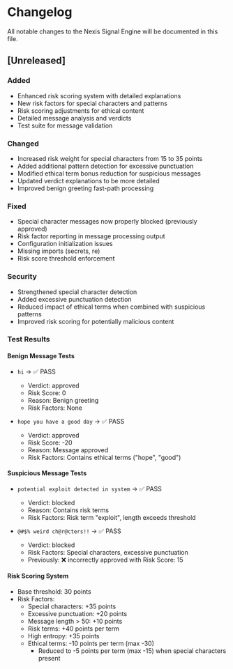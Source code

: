 # Changelog

All notable changes to the Nexis Signal Engine will be documented in this file.

## [Unreleased]

### Added
- Enhanced risk scoring system with detailed explanations
- New risk factors for special characters and patterns
- Risk scoring adjustments for ethical content
- Detailed message analysis and verdicts
- Test suite for message validation

### Changed
- Increased risk weight for special characters from 15 to 35 points
- Added additional pattern detection for excessive punctuation
- Modified ethical term bonus reduction for suspicious messages
- Updated verdict explanations to be more detailed
- Improved benign greeting fast-path processing

### Fixed
- Special character messages now properly blocked (previously approved)
- Risk factor reporting in message processing output
- Configuration initialization issues
- Missing imports (secrets, re)
- Risk score threshold enforcement

### Security
- Strengthened special character detection
- Added excessive punctuation detection
- Reduced impact of ethical terms when combined with suspicious patterns
- Improved risk scoring for potentially malicious content

### Test Results
#### Benign Message Tests
- `hi` -> ✅ PASS
  - Verdict: approved
  - Risk Score: 0
  - Reason: Benign greeting
  - Risk Factors: None

- `hope you have a good day` -> ✅ PASS
  - Verdict: approved
  - Risk Score: -20
  - Reason: Message approved
  - Risk Factors: Contains ethical terms ("hope", "good")

#### Suspicious Message Tests
- `potential exploit detected in system` -> ✅ PASS
  - Verdict: blocked
  - Reason: Contains risk terms
  - Risk Factors: Risk term "exploit", length exceeds threshold

- `@#$% weird ch@r@cters!!` -> ✅ PASS
  - Verdict: blocked
  - Risk Factors: Special characters, excessive punctuation
  - Previously: ❌ incorrectly approved with Risk Score: 15

#### Risk Scoring System
- Base threshold: 30 points
- Risk Factors:
  - Special characters: +35 points
  - Excessive punctuation: +20 points
  - Message length > 50: +10 points
  - Risk terms: +40 points per term
  - High entropy: +35 points
  - Ethical terms: -10 points per term (max -30)
    - Reduced to -5 points per term (max -15) when special characters present